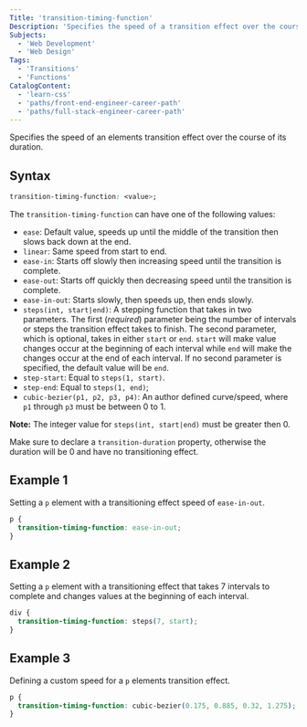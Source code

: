 ```yaml
---
Title: 'transition-timing-function'
Description: 'Specifies the speed of a transition effect over the course of its duration.'
Subjects:
  - 'Web Development'
  - 'Web Design'
Tags:
  - 'Transitions'
  - 'Functions'
CatalogContent:
  - 'learn-css'
  - 'paths/front-end-engineer-career-path'
  - 'paths/full-stack-engineer-career-path'
---
```


Specifies the speed of an elements transition effect over the course of its duration.

## Syntax

```css
transition-timing-function: <value>;
```

The `transition-timing-function` can have one of the following values:

- `ease`: Default value, speeds up until the middle of the transition then slows back down at the end.
- `linear`: Same speed from start to end.
- `ease-in`: Starts off slowly then increasing speed until the transition is complete.
- `ease-out`: Starts off quickly then decreasing speed until the transition is complete.
- `ease-in-out`: Starts slowly, then speeds up, then ends slowly.
- `steps(int, start|end)`: A stepping function that takes in two parameters. The first (_required_) parameter being the number of intervals or steps the transition effect takes to finish. The second parameter, which is optional, takes in either `start` or `end`. `start` will make value changes occur at the beginning of each interval while `end` will make the changes occur at the end of each interval. If no second parameter is specified, the default value will be `end`.
- `step-start`: Equal to `steps(1, start)`.
- `step-end`: Equal to `steps(1, end)`;
- `cubic-bezier(p1, p2, p3, p4)`: An author defined curve/speed, where `p1` through `p3` must be between 0 to 1.

**Note:** The integer value for `steps(int, start|end)` must be greater then 0.

Make sure to declare a `transition-duration` property, otherwise the duration will be 0 and have no transitioning effect.

## Example 1

Setting a `p` element with a transitioning effect speed of `ease-in-out`.

```css
p {
  transition-timing-function: ease-in-out;
}
```

## Example 2

Setting a `p` element with a transitioning effect that takes 7 intervals to complete and changes values at the beginning of each interval.

```css
div {
  transition-timing-function: steps(7, start);
}
```

## Example 3

Defining a custom speed for a `p` elements transition effect.

```css
p {
  transition-timing-function: cubic-bezier(0.175, 0.885, 0.32, 1.275);
}
```
